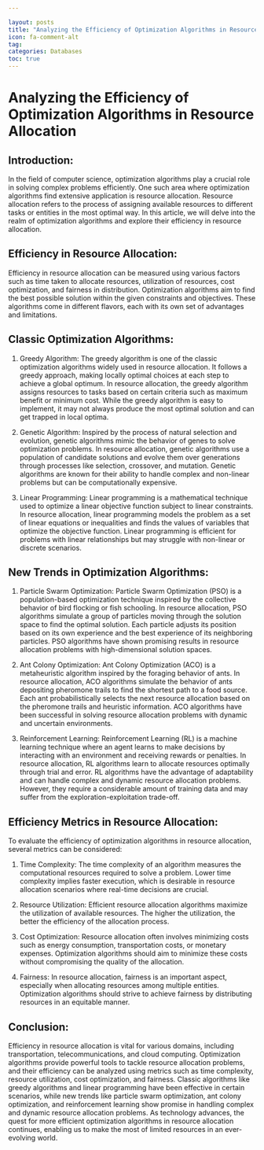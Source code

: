 ```yaml
---

layout: posts
title: "Analyzing the Efficiency of Optimization Algorithms in Resource Allocation"
icon: fa-comment-alt
tag:      
categories: Databases
toc: true
---
```




# Analyzing the Efficiency of Optimization Algorithms in Resource Allocation

## Introduction:
In the field of computer science, optimization algorithms play a crucial role in solving complex problems efficiently. One such area where optimization algorithms find extensive application is resource allocation. Resource allocation refers to the process of assigning available resources to different tasks or entities in the most optimal way. In this article, we will delve into the realm of optimization algorithms and explore their efficiency in resource allocation.

## Efficiency in Resource Allocation:
Efficiency in resource allocation can be measured using various factors such as time taken to allocate resources, utilization of resources, cost optimization, and fairness in distribution. Optimization algorithms aim to find the best possible solution within the given constraints and objectives. These algorithms come in different flavors, each with its own set of advantages and limitations.

## Classic Optimization Algorithms:
1. Greedy Algorithm:
The greedy algorithm is one of the classic optimization algorithms widely used in resource allocation. It follows a greedy approach, making locally optimal choices at each step to achieve a global optimum. In resource allocation, the greedy algorithm assigns resources to tasks based on certain criteria such as maximum benefit or minimum cost. While the greedy algorithm is easy to implement, it may not always produce the most optimal solution and can get trapped in local optima.

2. Genetic Algorithm:
Inspired by the process of natural selection and evolution, genetic algorithms mimic the behavior of genes to solve optimization problems. In resource allocation, genetic algorithms use a population of candidate solutions and evolve them over generations through processes like selection, crossover, and mutation. Genetic algorithms are known for their ability to handle complex and non-linear problems but can be computationally expensive.

3. Linear Programming:
Linear programming is a mathematical technique used to optimize a linear objective function subject to linear constraints. In resource allocation, linear programming models the problem as a set of linear equations or inequalities and finds the values of variables that optimize the objective function. Linear programming is efficient for problems with linear relationships but may struggle with non-linear or discrete scenarios.

## New Trends in Optimization Algorithms:
1. Particle Swarm Optimization:
Particle Swarm Optimization (PSO) is a population-based optimization technique inspired by the collective behavior of bird flocking or fish schooling. In resource allocation, PSO algorithms simulate a group of particles moving through the solution space to find the optimal solution. Each particle adjusts its position based on its own experience and the best experience of its neighboring particles. PSO algorithms have shown promising results in resource allocation problems with high-dimensional solution spaces.

2. Ant Colony Optimization:
Ant Colony Optimization (ACO) is a metaheuristic algorithm inspired by the foraging behavior of ants. In resource allocation, ACO algorithms simulate the behavior of ants depositing pheromone trails to find the shortest path to a food source. Each ant probabilistically selects the next resource allocation based on the pheromone trails and heuristic information. ACO algorithms have been successful in solving resource allocation problems with dynamic and uncertain environments.

3. Reinforcement Learning:
Reinforcement Learning (RL) is a machine learning technique where an agent learns to make decisions by interacting with an environment and receiving rewards or penalties. In resource allocation, RL algorithms learn to allocate resources optimally through trial and error. RL algorithms have the advantage of adaptability and can handle complex and dynamic resource allocation problems. However, they require a considerable amount of training data and may suffer from the exploration-exploitation trade-off.

## Efficiency Metrics in Resource Allocation:
To evaluate the efficiency of optimization algorithms in resource allocation, several metrics can be considered:

1. Time Complexity:
The time complexity of an algorithm measures the computational resources required to solve a problem. Lower time complexity implies faster execution, which is desirable in resource allocation scenarios where real-time decisions are crucial.

2. Resource Utilization:
Efficient resource allocation algorithms maximize the utilization of available resources. The higher the utilization, the better the efficiency of the allocation process.

3. Cost Optimization:
Resource allocation often involves minimizing costs such as energy consumption, transportation costs, or monetary expenses. Optimization algorithms should aim to minimize these costs without compromising the quality of the allocation.

4. Fairness:
In resource allocation, fairness is an important aspect, especially when allocating resources among multiple entities. Optimization algorithms should strive to achieve fairness by distributing resources in an equitable manner.

## Conclusion:
Efficiency in resource allocation is vital for various domains, including transportation, telecommunications, and cloud computing. Optimization algorithms provide powerful tools to tackle resource allocation problems, and their efficiency can be analyzed using metrics such as time complexity, resource utilization, cost optimization, and fairness. Classic algorithms like greedy algorithms and linear programming have been effective in certain scenarios, while new trends like particle swarm optimization, ant colony optimization, and reinforcement learning show promise in handling complex and dynamic resource allocation problems. As technology advances, the quest for more efficient optimization algorithms in resource allocation continues, enabling us to make the most of limited resources in an ever-evolving world.